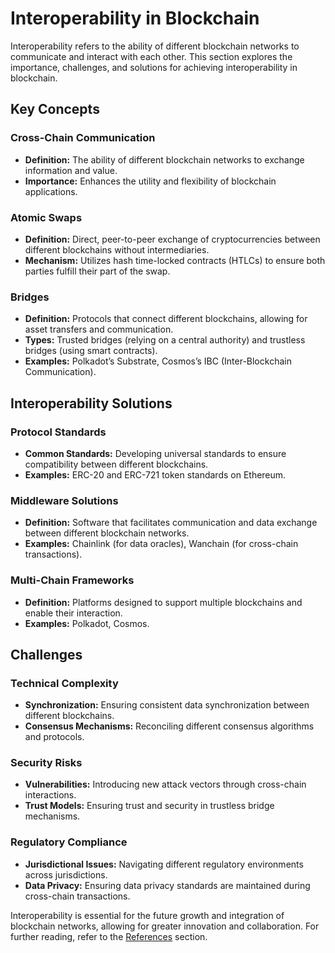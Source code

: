 # Interoperability in Blockchain

Interoperability refers to the ability of different blockchain networks to communicate and interact with each other. This section explores the importance, challenges, and solutions for achieving interoperability in blockchain.

## Key Concepts

### Cross-Chain Communication
- **Definition:** The ability of different blockchain networks to exchange information and value.
- **Importance:** Enhances the utility and flexibility of blockchain applications.

### Atomic Swaps
- **Definition:** Direct, peer-to-peer exchange of cryptocurrencies between different blockchains without intermediaries.
- **Mechanism:** Utilizes hash time-locked contracts (HTLCs) to ensure both parties fulfill their part of the swap.

### Bridges
- **Definition:** Protocols that connect different blockchains, allowing for asset transfers and communication.
- **Types:** Trusted bridges (relying on a central authority) and trustless bridges (using smart contracts).
- **Examples:** Polkadot’s Substrate, Cosmos’s IBC (Inter-Blockchain Communication).

## Interoperability Solutions

### Protocol Standards
- **Common Standards:** Developing universal standards to ensure compatibility between different blockchains.
- **Examples:** ERC-20 and ERC-721 token standards on Ethereum.

### Middleware Solutions
- **Definition:** Software that facilitates communication and data exchange between different blockchain networks.
- **Examples:** Chainlink (for data oracles), Wanchain (for cross-chain transactions).

### Multi-Chain Frameworks
- **Definition:** Platforms designed to support multiple blockchains and enable their interaction.
- **Examples:** Polkadot, Cosmos.

## Challenges

### Technical Complexity
- **Synchronization:** Ensuring consistent data synchronization between different blockchains.
- **Consensus Mechanisms:** Reconciling different consensus algorithms and protocols.

### Security Risks
- **Vulnerabilities:** Introducing new attack vectors through cross-chain interactions.
- **Trust Models:** Ensuring trust and security in trustless bridge mechanisms.

### Regulatory Compliance
- **Jurisdictional Issues:** Navigating different regulatory environments across jurisdictions.
- **Data Privacy:** Ensuring data privacy standards are maintained during cross-chain transactions.

Interoperability is essential for the future growth and integration of blockchain networks, allowing for greater innovation and collaboration. For further reading, refer to the [References](../01_Introduction/09_References.md) section.
